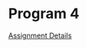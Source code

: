# Program 4

[Assignment Details](https://github.com/Mikecamdo/AssemblyLanguage/blob/main/Program%204/Project4_ReactionTimer.pdf)
